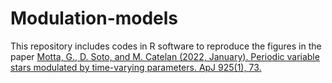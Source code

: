# Modulation-models
 This repository includes codes in R software to reproduce the figures in the paper [Motta, G., D. Soto, and M. Catelan (2022, January). Periodic variable stars modulated by
time-varying parameters. ApJ 925(1), 73.](https://iopscience.iop.org/article/10.3847/1538-4357/ac3833)
